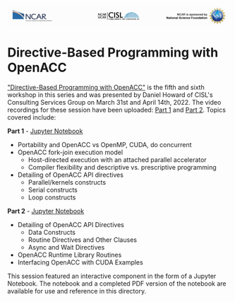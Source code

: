 ![NCAR UCAR Logo](../NCAR_CISL_NSF_banner.jpeg)
# Directive-Based Programming with OpenACC

["Directive-Based Programming with OpenACC"](05_openACC_miniWeather_Tutorial.slides.pdf) is the fifth and sixth workshop in this series and was presented by Daniel Howard of CISL's Consulting Services Group on March 31st and April 14th, 2022. The video recordings for these session have been uploaded: [Part 1](https://youtu.be/NYEas1HVS00) and [Part 2](https://youtu.be/nAyqaYeshXM). Topics covered include:

__Part 1__ - [Jupyter Notebook](05_openACC_miniWeather_Tutorial.ipynb)
* Portability and OpenACC vs OpenMP, CUDA, do concurrent
* OpenACC fork-join execution model
    * Host-directed execution with an attached parallel accelerator
    * Compiler flexibility and descriptive vs. prescriptive programming
* Detailing of OpenACC API directives
    * Parallel/kernels constructs
    * Serial constructs
    * Loop constructs

__Part 2__ - [Jupyter Notebook](05p2_openACC_miniWeather_Tutorial.ipynb)
* Detailing of OpenACC API Directives
    * Data Constructs
    * Routine Directives and Other Clauses
    * Async and Wait Directives
* OpenACC Runtime Library Routines
* Interfacing OpenACC with CUDA Examples

This session featured an interactive component in the form of a Jupyter Notebook. The notebook and a completed PDF version of the notebook are available for use and reference in this directory.
